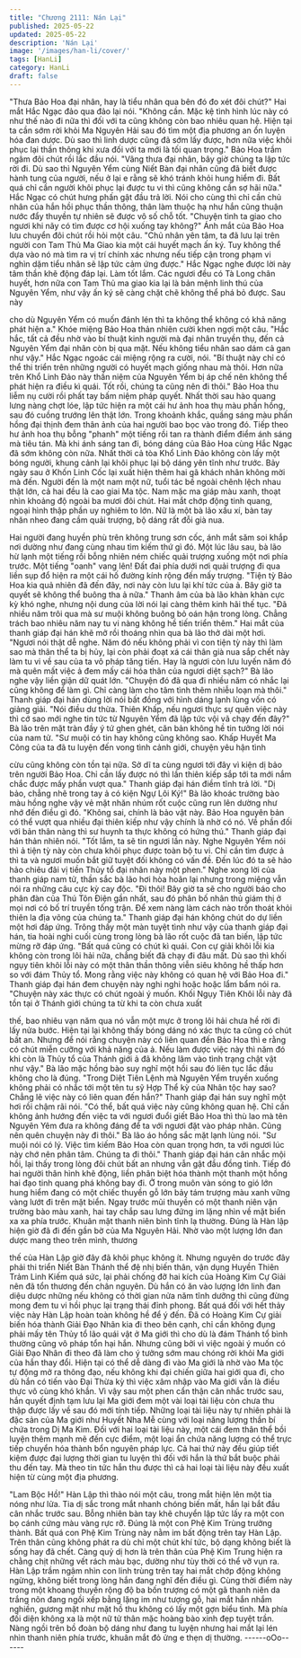 ```yaml
---
title: "Chương 2111: Nán Lại"
published: 2025-05-22
updated: 2025-05-22
description: 'Nán Lại'
image: '/images/han-li/cover/'
tags: [HanLi]
category: HanLi
draft: false
---
```


"Thưa Bảo Hoa đại nhân, hay là tiểu nhân qua bên đó đo xét đôi
chút?" Hai mắt Hắc Ngạc đảo qua đảo lại nói.
"Không cần. Mặc kệ tình hình lúc này có như thế nào đi nữa thì
đối với ta cũng không còn bao nhiêu quan hệ. Hiện tại ta cần sớm
rời khỏi Ma Nguyên Hải sau đó tìm một địa phương an ổn luyện
hóa đan dược. Dù sao thì linh dược cũng đã sớm lấy được, hơn
nữa việc khôi phục lại thần thông khi xưa đối với ta mới là tối quan
trọng." Bảo Hoa trầm ngâm đôi chút rồi lắc đầu nói.
"Vâng thưa đại nhân, bây giờ chúng ta lập tức rời đi. Dù sao thì
Nguyên Yểm cùng Niết Bàn đại nhân cũng đã biết được hành
tung của người, nếu ở lại e rằng sẽ khó tránh khỏi hung hiểm đi.
Bất quá chỉ cần người khôi phục lại được tu vi thì cũng không cần
sợ hãi nữa." Hắc Ngạc có chút hưng phấn gật đầu trả lời.
Nói cho cùng thì chỉ cần chủ nhân của hắn hồi phục thần thông,
thân làm thuộc hạ như hắn cũng thuận nước đẩy thuyền tự nhiên
sẽ được vô số chỗ tốt.
"Chuyện tình ta giao cho ngươi khi nãy có tìm được cơ hội xuống
tay không?" Ánh mắt của Bảo Hoa lưu chuyển đôi chút rồi hỏi một
câu.
"Chủ nhân yên tâm, ta đã lưu lại trên người con Tam Thủ Ma Giao
kia một cái huyết mạch ấn ký. Tuy không thể dựa vào nó mà tìm
ra vị trí chính xác nhưng nếu tiếp cận trong phạm vi nghìn dặm
tiểu nhân sẽ lập tức cảm ứng được." Hắc Ngạc nghe được lời này
tâm thần khẽ động đáp lại.
Làm tốt lắm. Các ngươi đều có Tà Long chân huyết, hơn nữa con
Tam Thủ ma giao kia lại là bản mệnh linh thú của Nguyên Yểm,
như vậy ấn ký sẽ càng chặt chẽ không thể phá bỏ được. Sau này

cho dù Nguyên Yểm có muốn đánh lén thì ta không thể không có
khả năng phát hiện a." Khóe miệng Bảo Hoa thản nhiên cười
khen ngợi một câu.
"Hắc hắc, tất cả đều nhờ vào bí thuật kinh người mà đại nhân
truyền thụ, đến cả Nguyên Yểm đại nhân còn bị qua mặt. Nếu
không tiểu nhân sao dám cả gan như vậy." Hắc Ngạc ngoác cái
miệng rộng ra cười, nói.
"Bí thuật này chỉ có thể thi triển trên những người có huyết mạch
giống nhau mà thôi. Hơn nữa trên Khổ Linh Đảo này thần niệm
của Nguyên Yểm bị áp chế nên không thể phát hiện ra điều kì
quái. Tốt rồi, chúng ta cũng nên đi thôi." Bảo Hoa thu liễm nụ cười
rồi phất tay bấm niệm pháp quyết. Nhất thời sau hào quang lưng
nàng chợt lóe, lập tức hiện ra một cái hư ảnh hoa thụ màu phấn
hồng, sau đó cuồng trướng lên thật lớn.
Trong khoảnh khắc, quầng sáng màu phấn hồng đại thịnh đem
thân ảnh của hai người bao bọc vào trong đó.
Tiếp theo hư ảnh hoa thụ bỗng "phanh" một tiếng rồi tan ra thành
điểm điểm ánh sáng mà tiêu tán. Mà khi ánh sáng tan đi, bóng
dáng của Bảo Hoa cùng Hắc Ngạc đã sớm không còn nữa.
Nhất thời cả tòa Khổ Linh Đảo không còn lấy một bóng người,
khung cảnh lại khôi phục lại bộ dáng yên tĩnh như trước.
Bảy ngày sau ở Khốn Linh Cốc lại xuất hiện thêm hai gã khách
nhân không mời mà đến.
Người đến là một nam một nữ, tuổi tác bề ngoài chênh lệch nhau
thật lớn, cả hai đều là cao giai Ma tộc.
Nam mặc ma giáp màu xanh, thoạt nhìn khoảng độ ngoài ba
mươi đôi chút. Hai mắt chớp động tinh quang, ngoại hình thập
phần uy nghiêm to lớn.
Nữ là một bà lão xấu xí, bàn tay nhăn nheo đang cầm quải
trượng, bộ dáng rất đỗi già nua.

Hai người đang huyền phù trên không trung sơn cốc, ánh mắt
săm soi khắp nơi dường như đang cùng nhau tìm kiếm thứ gì đó.
Một lúc lâu sau, bà lão hừ lạnh một tiếng rồi bỗng nhiên ném
chiếc quải trượng xuống một nơi phía trước.
Một tiếng "oanh" vang lên!
Đất đai phía dưới nơi quải trượng đi qua liền sụp đổ hiện ra một
cái hố đường kính rộng đến mấy trượng.
"Tiện tỳ Bảo Hoa kia quả nhiên đã đến đây, nơi này còn lưu lại khí
tức của ả. Bây giờ ta quyết sẽ không thể buông tha ả nữa." Thanh
âm của bà lão khàn khàn cực kỳ khó nghe, nhưng nội dung của
lời nói lại càng thêm kinh hãi thế tục.
"Đã nhiều năm trôi qua mà sư muội không buông bỏ oán hận
trong lòng. Chẳng trách bao nhiêu năm nay tu vi nàng không hề
tiến triển thêm." Hai mắt của thanh giáp đại hán khẽ mở rồi
thoáng nhìn qua bà lão thở dài một hơi.
"Ngươi nói thật dễ nghe. Năm đó nếu không phải vì con tiện tỳ
này thì làm sao mà thân thể ta bị hủy, lại còn phải đoạt xá cái thân
già nua sắp chết này làm tu vi về sau của ta vô pháp tăng tiến.
Hay là ngươi còn lưu luyến năm đó mà quên mất việc ả đem mấy
cái hóa thân của ngươi diệt sạch?" Bà lão nghe vậy liền giận dữ
quát lớn.
"Chuyện đó đã qua đi nhiều năm có nhắc lại cũng không để làm
gì. Chỉ càng làm cho tâm tình thêm nhiễu loạn mà thôi." Thanh
giáp đại hán dùng lời nói bất đồng với hình dáng lạnh lùng vốn có
giảng giải.
"Nói điều dư thừa. Thiên Khấp, nếu ngươi thực sự quên việc này
thì cớ sao mới nghe tin tức từ Nguyên Yểm đã lập tức vội vã chạy
đến đây?" Bà lão trên mặt tràn đầy ý tứ ghen ghét, căn bản không
hề tin tưởng lời nói của nam tử.
"Sư muội có tin hay không cũng không sao. Khấp Huyết Ma Công
của ta đã tu luyện đến vong tình cảnh giới, chuyện yêu hận tình

cừu cũng không còn tồn tại nữa. Sở dĩ ta cùng ngươi tới đây vì
kiện dị bảo trên người Bảo Hoa. Chỉ cần lấy được nó thì lần thiên
kiếp sắp tới ta mới nắm chắc được mấy phần vượt qua." Thanh
giáp đại hán điềm tĩnh trả lời.
"Dị bảo, chẳng nhẽ trong tay ả có kiện Ngự Lôi Ký!" Bà lão khoác
trường bào màu hồng nghe vậy vẻ mặt nhăn nhúm rốt cuộc cũng
run lên dường như nhớ đến điều gì đó.
"Không sai, chính là bảo vật này. Bảo Hoa nguyên bản có thể
vượt qua nhiều đại thiên kiếp như vậy chính là nhờ có nó. Về
phần đối với bản thân nàng thì sư huynh ta thực không có hứng
thú." Thanh giáp đại hán thản nhiên nói.
"Tốt lắm, ta sẽ tin ngươi lần này. Nghe Nguyên Yểm nói thì ả tiện
tỳ này còn chưa khôi phục được toàn bộ tu vi. Chỉ cần tìm được ả
thì ta và ngươi muốn bắt giữ tuyệt đối không có vấn đề. Đến lúc
đó ta sẽ hảo hảo chiêu đãi vị tiền Thủy tổ đại nhân này một phen."
Nghe xong lời của thanh giáp nam tử, thần sắc bà lão hơi hòa
hoãn lại nhưng trong miệng vẫn nói ra những câu cực kỳ cay độc.
"Đi thôi! Bây giờ ta sẽ cho người báo cho phân đàn của Thú Tôn
Điện gần nhất, sau đó phân bố nhân thủ giám thị ở mọi nơi có bố
trí truyền tống trận. Để xem nàng làm cách nào trốn thoát khỏi
thiên la địa võng của chúng ta." Thanh giáp đại hán không chút do
dự liền một hơi đáp ứng.
Trông thấy một màn tuyệt tình như vậy của thanh giáp đại hán, tia
hoài nghi cuối cùng trong lòng bà lão rốt cuộc đã tan biến, lập tức
mừng rỡ đáp ứng.
"Bất quá cũng có chút kì quái. Con cự giải khôi lỗi kia không còn
trong lôi hải nữa, chẳng biết đã chạy đi đâu mất. Dù sao thì khối
ngụy tiên khôi lỗi này có một thân thần thông viễn siêu không hề
thấp hơn so với đám Thủy tổ. Mong rằng việc này không có quan
hệ với Bảo Hoa đi." Thanh giáp đại hán đem chuyện này nghi
nghi hoặc hoặc lẩm bẩm nói ra.
"Chuyện này xác thực có chút ngoài ý muốn. Khối Ngụy Tiên Khôi
lỗi này đã tồn tại ở Thánh giới chúng ta từ khi ta còn chưa xuất

thế, bao nhiêu vạn năm qua nó vẫn một mực ở trong lôi hải chưa
hề rời đi lấy nửa bước. Hiện tại lại không thấy bóng dáng nó xác
thực ta cũng có chút bất an. Nhưng để nói rằng chuyện này có
liên quan đến Bảo Hoa thì e rằng có chút miễn cưỡng với khả
năng của ả. Nếu làm được việc này thì năm đó khi còn là Thủy tổ
của Thánh giới ả đã không lâm vào tình trạng chật vật như vậy."
Bà lão mặc hồng bào suy nghĩ một hồi sau đó liên tục lắc đầu
không cho là đúng.
"Trong Diệt Tiên Lệnh mà Nguyên Yểm truyền xuống không phải
có nhắc tới một tên tu sỹ Hợp Thể kỳ của Nhân tộc hay sao?
Chẳng lẽ việc này có liên quan đến hắn?" Thanh giáp đại hán suy
nghĩ một hơi rồi chậm rãi nói.
"Có thể, bất quá việc này cũng không quan hệ. Chỉ cần không ảnh
hướng đến việc ta với ngươi đuổi giết Bảo Hoa thì thù lao mà tên
Nguyên Yêm đưa ra không đáng để ta với ngươi đặt vào pháp
nhãn. Cũng nên quên chuyện này đi thôi." Bà lão áo hồng sắc mặt
lạnh lùng nói.
"Sư muội nói có lý. Việc tìm kiếm Bảo Hoa còn quan trọng hơn, ta
với ngươi lúc này chớ nên phân tâm. Chúng ta đi thôi." Thanh
giáp đại hán cân nhắc mội hồi, lại thấy trong lòng đôi chút bất an
nhưng vẫn gật đầu đồng tình.
Tiếp đó hai người thân hình khẽ động, liền phân biệt hóa thành
một thanh một hồng hai đạo tinh quang phá không bay đi.
Ở trong muôn vàn sóng to gió lớn hung hiểm đang có một chiếc
thuyền gỗ lớn bảy tám trượng màu xanh vững vàng lướt đi trên
mặt biển.
Ngay trước mũi thuyền có một thanh niên vận trường bào màu
xanh, hai tay chắp sau lưng đứng im lặng nhìn về mặt biển xa xa
phía trước.
Khuân mặt thanh niên bình tĩnh lạ thường. Đúng là Hàn lập hiện
giờ đã đi đến gần bờ của Ma Nguyên Hải.
Nhờ vào một lượng lớn đan dược mang theo trên mình, thương

thế của Hàn Lập giờ đây đã khôi phục không ít. Nhưng nguyên do
trước đây phải thi triển Niết Bàn Thánh thể đệ nhị biến thân, vận
dụng Huyền Thiên Trảm Linh Kiếm quá sức, lại phải chống đỡ hai
kích của Hoàng Kim Cự Giải nên đã tổn thương đến chân nguyên.
Dù hắn có ăn vào lượng lớn linh đan diệu dược những nếu không
có thời gian nửa năm tĩnh dưỡng thì cũng đừng mong đem tu vi
hồi phục lại trạng thái đỉnh phong.
Bất quá đối với hết thảy việc này Hàn Lập hoàn toàn không hề để
ý đến. Đã có Hoàng Kim Cự giải biến hóa thành Giải Đạo Nhân
kia đi theo bên cạnh, chỉ cần không đụng phải mấy tên Thủy tổ
lão quái vật ở Ma giới thì cho dù là đám Thánh tổ bình thường
cũng vô pháp tổn hại hắn.
Nhưng cũng bởi vì việc ngoài ý muốn có Giải Đạo Nhân đi theo đã
làm cho ý tưởng sớm mau chóng rời khỏi Ma giới của hắn thay
đổi.
Hiện tại có thể dễ dàng đi vào Ma giới là nhờ vào Ma tộc tự động
mở ra thông đạo, nếu không khi đại chiến giữa hai giới qua đi, cho
dù hắn có tiến vào Đại Thừa kỳ thì việc xâm nhập vào Ma giới vẫn
là điều thực vô cùng khó khắn.
Vì vậy sau một phen cẩn thận cân nhắc trước sau, hắn quyết định
tạm lưu lại Ma giới đem một vài loại tài liệu còn chưa thu thập
được lấy về sau đó mới tính tiếp.
Những loại tài liệu này tự nhiên phải là đặc sản của Ma giới như
Huyết Nha Mễ cùng với loại năng lượng thần bí chứa trong Dị Ma
Kim.
Đối với hai loại tài liệu này, một cái đem thân thể bồi luyện thêm
mạnh mẽ đến cực điểm, một loại ẩn chứa năng lượng có thể trực
tiếp chuyển hóa thành bổn nguyên pháp lực. Cả hai thứ này đều
giúp tiết kiệm được đại lượng thời gian tu luyện thì đối với hắn là
thứ bắt buộc phải thu đến tay.
Mà theo tin tức hắn thu được thì cả hai loại tài liệu này đều xuất
hiện từ cùng một địa phương.

"Lam Bộc Hồ!" Hàn Lập thì thào nói một câu, trong mắt hiện lên
một tia nóng như lửa.
Tia dị sắc trong mắt nhanh chóng biến mất, hắn lại bắt đầu cân
nhắc trước sau. Bỗng nhiên bàn tay khẽ chuyển lập tức lấy ra một
con bọ cánh cứng màu vàng rực rỡ.
Đúng là một con Phệ Kim Trùng trưởng thành.
Bất quá con Phệ Kim Trùng này nằm im bất động trên tay Hàn
Lập. Trên thân cũng không phát ra dù chỉ một chút khí tức, bộ
dạng không biết là sống hay đã chết.
Càng quỷ dị hơn là trên thân của Phệ Kim Trung hiện ra chằng
chịt những vết rách màu bạc, dường như tùy thời có thể vỡ vụn
ra.
Hàn Lập trầm ngâm nhìn con linh trùng trên tay hai mắt chớp
động không ngừng, không biết trong lòng hắn đang nghĩ đến điều
gì.
Cùng thời điểm này trong một khoang thuyền rộng độ ba bốn
trượng có một gã thanh niên da trắng nõn đang ngồi xếp bằng
lặng im như tượng gỗ, hai mắt hắn nhắm nghiền, gương mặt như
mặt hồ thu không có lấy một gợn biểu tình.
Mà phía đối diện không xa là một nữ tử thân mặc hoàng bào xinh
đẹp tuyệt trần. Nàng ngồi trên bồ đoàn bộ dáng như đang tu luyện
nhưng hai mắt lại lén nhìn thanh niên phía trước, khuân mắt đỏ
ửng e thẹn dị thường.
------oOo------
